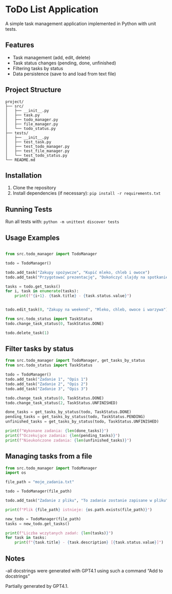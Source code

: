 # ToDo List Application

A simple task management application implemented in Python with unit tests.

## Features

- Task management (add, edit, delete)
- Task status changes (pending, done, unfinished)
- Filtering tasks by status
- Data persistence (save to and load from text file)

## Project Structure

```
project/
├── src/
│   ├── __init__.py
│   ├── task.py
│   ├── todo_manager.py
│   ├── file_manager.py
│   └── todo_status.py
├── tests/
│   ├── __init__.py
│   ├── test_task.py
│   ├── test_todo_manager.py
│   ├── test_file_manager.py
│   └── test_todo_status.py
└── README.md

```

## Installation
1. Clone the repository
2. Install dependencies (if necessary): `pip install -r requirements.txt`

## Running Tests
Run all tests with: `python -m unittest discover tests`

## Usage Examples
```python

from src.todo_manager import TodoManager

todo = TodoManager()

todo.add_task("Zakupy spożywcze", "Kupić mleko, chleb i owoce")
todo.add_task("Przygotować prezentację", "Dokończyć slajdy na spotkanie zespołu")

tasks = todo.get_tasks()
for i, task in enumerate(tasks):
    print(f"{i+1}. {task.title} - {task.status.value}")


todo.edit_task(0, "Zakupy na weekend", "Mleko, chleb, owoce i warzywa")

from src.todo_status import TaskStatus
todo.change_task_status(0, TaskStatus.DONE)

todo.delete_task(1)

```
## Filter tasks by status
```python
from src.todo_manager import TodoManager, get_tasks_by_status
from src.todo_status import TaskStatus

todo = TodoManager()
todo.add_task("Zadanie 1", "Opis 1")
todo.add_task("Zadanie 2", "Opis 2")
todo.add_task("Zadanie 3", "Opis 3")

todo.change_task_status(0, TaskStatus.DONE)
todo.change_task_status(2, TaskStatus.UNFINISHED)

done_tasks = get_tasks_by_status(todo, TaskStatus.DONE)
pending_tasks = get_tasks_by_status(todo, TaskStatus.PENDING)
unfinished_tasks = get_tasks_by_status(todo, TaskStatus.UNFINISHED)

print(f"Wykonane zadania: {len(done_tasks)}")
print(f"Oczekujące zadania: {len(pending_tasks)}")
print(f"Nieukończone zadania: {len(unfinished_tasks)}")
```

## Managing tasks from a file
```python
from src.todo_manager import TodoManager
import os

file_path = "moje_zadania.txt"

todo = TodoManager(file_path)

todo.add_task("Zadanie z pliku", "To zadanie zostanie zapisane w pliku")

print(f"Plik {file_path} istnieje: {os.path.exists(file_path)}")

new_todo = TodoManager(file_path)
tasks = new_todo.get_tasks()

print(f"Liczba wczytanych zadań: {len(tasks)}")
for task in tasks:
    print(f"{task.title} - {task.description} [{task.status.value}]")
```


## Notes
-all docstrings were generated with GPT4.1 using such a command “Add to docstrings”


Partially generated by GPT4.1.

